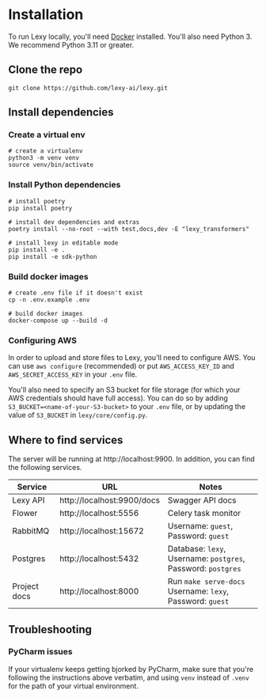 # Installation

To run Lexy locally, you'll need [Docker](https://www.docker.com/get-started/) installed. You'll also need Python 3. We recommend Python 3.11 or greater.

## Clone the repo

```Shell
git clone https://github.com/lexy-ai/lexy.git
```


## Install dependencies

### Create a virtual env

```Shell
# create a virtualenv
python3 -m venv venv
source venv/bin/activate
```

### Install Python dependencies
```Shell
# install poetry
pip install poetry

# install dev dependencies and extras
poetry install --no-root --with test,docs,dev -E "lexy_transformers"

# install lexy in editable mode
pip install -e .
pip install -e sdk-python
```

### Build docker images

```Shell
# create .env file if it doesn't exist
cp -n .env.example .env

# build docker images
docker-compose up --build -d
```

### Configuring AWS

In order to upload and store files to Lexy, you'll need to configure AWS. You can use `aws configure` (recommended) or 
put `AWS_ACCESS_KEY_ID` and `AWS_SECRET_ACCESS_KEY` in your `.env` file.

You'll also need to specify an S3 bucket for file storage (for which your AWS credentials should have full access). 
You can do so by adding `S3_BUCKET=<name-of-your-S3-bucket>` to your `.env` file, or by updating the value of 
`S3_BUCKET` in `lexy/core/config.py`.

## Where to find services

The server will be running at http://localhost:9900. In addition, you can find the following services.


| Service      | URL                        | Notes                                                         |
|--------------|----------------------------|---------------------------------------------------------------|
| Lexy API     | http://localhost:9900/docs | Swagger API docs                                              |
| Flower       | http://localhost:5556      | Celery task monitor                                           |
| RabbitMQ     | http://localhost:15672     | Username: `guest`, Password: `guest`                          |
| Postgres     | http://localhost:5432      | Database: `lexy`, Username: `postgres`, Password: `postgres`  |
| Project docs | http://localhost:8000      | Run `make serve-docs`<br/>Username: `lexy`, Password: `guest` |


## Troubleshooting

### PyCharm issues

If your virtualenv keeps getting bjorked by PyCharm, make sure that you're following the instructions above verbatim, 
and using `venv` instead of `.venv` for the path of your virtual environment.
